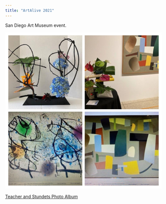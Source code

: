 ```yaml
---
title: "ArtAlive 2021"
---
```


San Diego Art Museum event. 

<img src="/assets/images/artalive2.jpg" alt="" class="full">


<a href="https://photos.app.goo.gl/u5keQwiwCgJv3jK27"  >Teacher and Stundets Photo Album </a>



